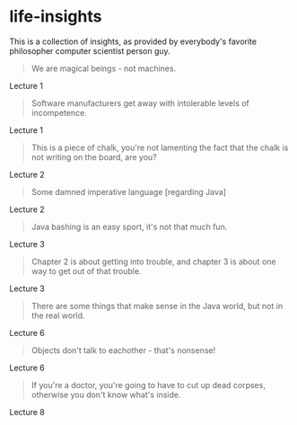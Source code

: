# life-insights
This is a collection of insights, as provided by everybody's favorite philosopher computer scientist person guy.

> We are magical beings - not machines.

Lecture 1

> Software manufacturers get away with intolerable levels of incompetence.

Lecture 1

> This is a piece of chalk, you're not lamenting the fact that the chalk is not writing on the board, are you?

Lecture 2

> Some damned imperative language [regarding Java]

Lecture 2

> Java bashing is an easy sport, it's not that much fun.

Lecture 3

> Chapter 2 is about getting into trouble, and chapter 3 is about one way to get out of that trouble.

Lecture 3

> There are some things that make sense in the Java world, but not in the real world.

Lecture 6

> Objects don't talk to eachother - that's nonsense!

Lecture 6

> If you're a doctor, you're going to have to cut up dead corpses, otherwise you don't know what's inside.

Lecture 8
